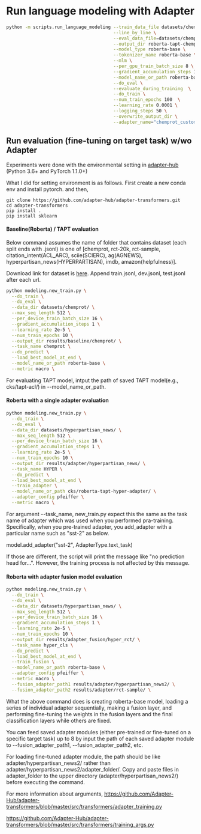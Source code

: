 # Run language modeling with Adapter

```bash
python -m scripts.run_language_modeling --train_data_file datasets/chemprot/train.txt \
                                        --line_by_line \
                                        --eval_data_file=datasets/chemprot/test.txt \
                                        --output_dir roberta-tapt-chemprot-adapter \
                                        --model_type roberta-base \
                                        --tokenizer_name roberta-base \
                                        --mlm \
                                        --per_gpu_train_batch_size 8 \
                                        --gradient_accumulation_steps 16  \
                                        --model_name_or_path roberta-base \
                                        --do_eval \
                                        --evaluate_during_training  \
                                        --do_train \
                                        --num_train_epochs 100  \
                                        --learning_rate 0.0001 \
                                        --logging_steps 50 \
                                        --overwrite_output_dir \
                                        --adapter_name="chemprot_custom_adapter"
```

## Run evaluation (fine-tuning on target task) w/wo Adapter
Experiments were done with the environmental setting in [adapter-hub](https://github.com/Adapter-Hub/adapter-transformers)
(Python 3.6+ and PyTorch 1.1.0+)

What I did for setting environment is as follows. First create a new conda env and install pytorch. and then,
```
git clone https://github.com/adapter-hub/adapter-transformers.git
cd adapter-transformers
pip install .
pip install sklearn
```

#### Baseline(Roberta) / TAPT evaluation
Below command assumes the name of folder that contains dataset (each split ends with .jsonl) is one of [chemprot, rct-20k, rct-sample, citation_intent(ACL_ARC), sciie(SCIERC), ag(AGNEWS), hyperpartisan_news(HYPERPARTISAN), imdb, amazon(helpfulness)].

Download link for dataset is [here](https://github.com/allenai/dont-stop-pretraining/blob/master/environments/datasets.py). Append train.jsonl, dev.jsonl, test.jsonl after each url.
```bash
python modeling.new_train.py \
  --do_train \
  --do_eval \
  --data_dir datasets/chemprot/ \
  --max_seq_length 512 \
  --per_device_train_batch_size 16 \
  --gradient_accumulation_steps 1 \
  --learning_rate 2e-5 \
  --num_train_epochs 10 \
  --output_dir results/baseline/chemprot/ \
  --task_name chemprot \
  --do_predict \
  --load_best_model_at_end \
  --model_name_or_path roberta-base \
  --metric macro \
```
For evaluating TAPT model, intput the path of saved TAPT model(e.g., cks/tapt-acl/) in --model_name_or_path.

#### Roberta with a single adapter evaluation
```bash
python modeling.new_train.py \
  --do_train \
  --do_eval \
  --data_dir datasets/hyperpartisan_news/ \
  --max_seq_length 512 \
  --per_device_train_batch_size 16 \
  --gradient_accumulation_steps 1 \
  --learning_rate 2e-5 \
  --num_train_epochs 10 \
  --output_dir results/adapter/hyperpartisan_news/ \
  --task_name HYPER \
  --do_predict \
  --load_best_model_at_end \
  --train_adapter \
  --model_name_or_path cks/roberta-tapt-hyper-adapter/ \
  --adapter_config pfeiffer \
  --metric macro \
```
For argument --task_name, new_train.py expect this the same as the task name of adapter which was used when you performed pra-training. Specifically, when you pre-trained adapter, you add_adapter with a particular name such as "sst-2" as below.

model.add_adapter("sst-2", AdapterType.text_task)

If those are different, the script will print the message like "no prediction head for...". However, the training process is not affected by this message.

#### Roberta with adapter fusion model evaluation
```bash
python modeling.new_train.py \
  --do_train \
  --do_eval \
  --data_dir datasets/hyperpartisan_news/ \
  --max_seq_length 512 \
  --per_device_train_batch_size 16 \
  --gradient_accumulation_steps 1 \
  --learning_rate 2e-5 \
  --num_train_epochs 10 \
  --output_dir results/adapter_fusion/hyper_rct/ \
  --task_name hyper_cls \
  --do_predict \
  --load_best_model_at_end \
  --train_fusion \
  --model_name_or_path roberta-base \
  --adapter_config pfeiffer \
  --metric macro \
  --fusion_adapter_path1 results/adapter/hyperpartisan_news2/ \
  --fusion_adapter_path2 results/adapter/rct-sample/ \
```
What the above command does is creating roberta-base model, loading a series of individual adapter sequentially, making a fusion layer, and performing fine-tuning the weights in the fusion layers and the final classification layers while others are fixed. 

You can feed saved adapter modules (either pre-trained or fine-tuned on a specific target task) up to 8 by input the path of each saved adapter module to --fusion_adapter_path1, --fusion_adapter_path2, etc. 

For loading fine-tuned adapter module, the path should be like adapter/hyperpartisan_news2/ rather than adapter/hyperpartisan_news2/adapter_folder/. Copy and paste files in adapter_folder to the upper directory (adapter/hyperpartisan_news2/) before executing the command.

For more information about arguments,
https://github.com/Adapter-Hub/adapter-transformers/blob/master/src/transformers/adapter_training.py

https://github.com/Adapter-Hub/adapter-transformers/blob/master/src/transformers/training_args.py
